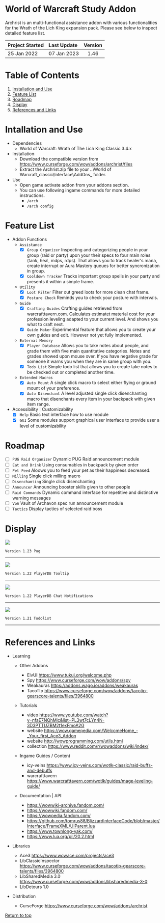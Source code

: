 # World of Warcraft Study Addon
Archrist is an multi-functional assistance addon with various functionalities for the Wrath of the Lich King expansion pack. Please see below to inspect detailed feature list.

| Project Started | Last Update | Version |
| :-------------- | :---------- | :-----: |
| 25 Jan 2022     | 07 Jan 2023 | 1.46    |

# Table of Contents
1. [Installation and Use](#installation-and-use)
2. [Feature List](#feature-list)
3. [Roadmap](#roadmap)
4. [Display](#display)
5. [References and Links](#references-and-links)

# Intallation and Use
- Dependencies
    - World of Warcraft: Wrath of The Lich King Classic 3.4.x
- Installation
    - Download the compatible version from https://www.curseforge.com/wow/addons/archrist/files
    - Extract the Archrist.zip file to your ..\World of Warcraft_classic\Interface\AddOns_ folder.
- Use
    - Open game activate addon from your addons section.
    - You can use following ingame commands for more detailed instructions.
        - `/arch`
        - `/arch config`

# Feature List
- Addon Functions
    - `Assistance`
        - [x] `Group Organizer` Inspecting and categorizing people in your group (raid or party) upon your their specs to four main roles (tank, heal, mdps, rdps). That allows you to track healer's mana, create interrupt or Aura Mastery queues for better syncronization in group.
        - [x] `Cooldown Tracker` Tracks important group spells in your party and presents it within a simple frame.

    - `Utility`
        - [x] `Loot Filter` Filter out greed loots for more clean chat frame.
        - [x] `Posture Check` Reminds you to check your posture with intervals.

    - `Guide`
        - [x] `Crafting Guides` Crafting guides retrieved from warcrafttavern.com. Calculates estimatet material cost for your profession leveling adapted to your current level. And shows you what to craft next.
        - [x] `Guide Maker` Experimental feature that allows you to create your own guides and edit. However not yet fully implemented.

    - `External Memory`
        - [x] `Player Database` Allows you to take notes about people, and grade them with five main quantitative categories. Notes and grades showed upon mouse over. If you have negative grade for someone it warns you when they are in same group with you.
        - [x] `Todo List` Simple todo list that allows you to create take notes to be checked out or completed another time.

    - `Extended Macros`
        - [x] `Auto Mount` A single click macro to select either flying or ground mount of your preference.
        - [x] `Auto Disenchant` A level adjusted single click disenchanting macro that disenchants every item in your backpack with given item range.
 
 - Accessibility | Customizability
    - [x] `Help` Basic text interface how to use module
    - [x] `GUI` Some modules support graphical user interface to provide user a level of customizability

# Roadmap
- [ ] `PUG Raid Organizer` Dynamic PUG Raid announcement module  
- [ ] `Eat and Drink` Using consumables in backpack by given order
- [ ] `Pet Feed` Aloows you to feed your pet as their happiness decreased.
- [ ] `Milling` Single click milling macro
- [ ] `Disenchanting` Single click disenchanting
- [ ] `Announcer` Announcing booster skills given to other people  
- [ ] `Raid Commands` Dynamic command interface for repetitive and distinctive warning messages   
- [ ] `VoA` Vault of Archavon spec run announcement module 
- [ ] `Tactics` Display tactics of selected raid boss   

# Display
![](-display/v1.23%20Pug%20GUI%202022-10-16.png)
```
Version 1.23 Pug
```  
---
![](-display/v1.22%20PlayerDB%20Tooltip%202022-10-16.png)
```
Version 1.22 PlayerDB Tooltip
```  
---
![](-display/v1.22%20PlayerDB%20CLI%202022-10-16.png)
```
Version 1.22 PlayerDB Chat Notifications
```  
---
![](-display/v1.21%20Todolist%202022-10-16.png)
```
Version 1.21 Todolist
```  
---

# References and Links
- Learning
    - Other Addons
        - ElvUI https://www.tukui.org/welcome.php
        - Spy https://www.curseforge.com/wow/addons/spy
        - Weakauras https://addons.wago.io/addons/weakauras
        - TacoTIp https://www.curseforge.com/wow/addons/tacotip-gearscore-talents/files/3964800

    - Tutorials
        - video https://www.youtube.com/watch?v=nfaE7NQhMlc&list=PL3wt7cLYn4N-3D3PTTUZBM2t1exFmoA2G
        - website https://wow.gamepedia.com/WelcomeHome_-_Your_first_Ace3_Addon
        - website http://wowprogramming.com/utils.html
        - collection https://www.reddit.com/r/wowaddons/wiki/index/


    - Ingame Guides / Content
        - icy-veins https://www.icy-veins.com/wotlk-classic/raid-buffs-and-debuffs
        - warcrafttavern https://www.warcrafttavern.com/wotlk/guides/mage-leveling-guide/

    - Documentation | API
        - https://wowwiki-archive.fandom.com/
        - https://wowwiki.fandom.com/
        - https://wowpedia.fandom.com/
        - https://github.com/tomrus88/BlizzardInterfaceCode/blob/master/Interface/FrameXML/UIParent.lua
        - https://www.townlong-yak.com/
        - https://www.lua.org/pil/20.2.html

- Libraries
    - Ace3 https://www.wowace.com/projects/ace3
    - LibClassicInspector https://www.curseforge.com/wow/addons/tacotip-gearscore-talents/files/3964800
    - LibSharedMedia 3.0 https://www.curseforge.com/wow/addons/libsharedmedia-3-0
    - LibDetours 1.0

- Distribution
    - CurseForge https://www.curseforge.com/wow/addons/archrist

[Return to top](#world-of-warcraft-study-addon)